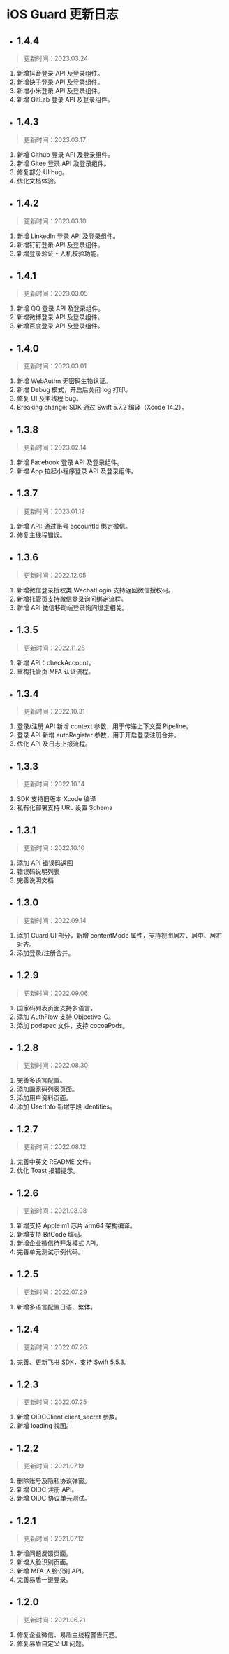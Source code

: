 # iOS Guard 更新日志

<LastUpdated/>

- ## 1.4.4

> 更新时间：2023.03.24

1. 新增抖音登录 API 及登录组件。
2. 新增快手登录 API 及登录组件。
3. 新增小米登录 API 及登录组件。
4. 新增 GitLab 登录 API 及登录组件。

- ## 1.4.3

> 更新时间：2023.03.17

1. 新增 Github 登录 API 及登录组件。
2. 新增 Gitee 登录 API 及登录组件。
3. 修复部分 UI bug。
4. 优化文档体验。

- ## 1.4.2

> 更新时间：2023.03.10

1. 新增 LinkedIn 登录 API 及登录组件。
2. 新增钉钉登录 API 及登录组件。
3. 新增登录验证 - 人机校验功能。

- ## 1.4.1

> 更新时间：2023.03.05

1. 新增 QQ 登录 API 及登录组件。
2. 新增微博登录 API 及登录组件。
3. 新增百度登录 API 及登录组件。

- ## 1.4.0

> 更新时间：2023.03.01

1. 新增 WebAuthn 无密码生物认证。
2. 新增 Debug 模式，开启后关闭 log 打印。
3. 修复 UI 及主线程 bug。
4. Breaking change: SDK 通过 Swift 5.7.2 编译（Xcode 14.2）。

- ## 1.3.8

> 更新时间：2023.02.14

1. 新增 Facebook 登录 API 及登录组件。
2. 新增 App 拉起小程序登录 API 及登录组件。

- ## 1.3.7

> 更新时间：2023.01.12

1. 新增 API: 通过账号 accountId 绑定微信。
2. 修复主线程错误。

- ## 1.3.6

> 更新时间：2022.12.05

1. 新增微信登录授权类 WechatLogin 支持返回微信授权码。
2. 新增托管页支持微信登录询问绑定流程。
3. 新增 API 微信移动端登录询问绑定相关。
   
- ## 1.3.5

> 更新时间：2022.11.28

1. 新增 API：checkAccount。  
2. 重构托管页 MFA 认证流程。
 
- ## 1.3.4

> 更新时间：2022.10.31

1. 登录/注册 API 新增 context 参数，用于传递上下文至 Pipeline。
2. 登录 API 新增 autoRegister 参数，用于开启登录注册合并。
3. 优化 API 及日志上报流程。

- ## 1.3.3

> 更新时间：2022.10.14

1. SDK 支持旧版本 Xcode 编译
2. 私有化部署支持 URL 设置 Schema

- ## 1.3.1

> 更新时间：2022.10.10

1. 添加 API 错误码返回
2. 错误码说明列表
3. 完善说明文档
   
- ## 1.3.0

> 更新时间：2022.09.14

1. 添加 Guard UI 部分，新增 contentMode 属性，支持视图居左、居中、居右对齐。
2. 添加登录/注册合并。

- ## 1.2.9

> 更新时间：2022.09.06

1. 国家码列表页面支持多语言。
2. 添加 AuthFlow 支持 Objective-C。
3. 添加 podspec 文件，支持 cocoaPods。

- ## 1.2.8

> 更新时间：2022.08.30

1. 完善多语言配置。
2. 添加国家码列表页面。
3. 添加用户资料页面。
4. 添加 UserInfo 新增字段 identities。

- ## 1.2.7

> 更新时间：2022.08.12

1. 完善中英文 README 文件。
2. 优化 Toast 报错提示。

- ## 1.2.6

> 更新时间：2021.08.08

1. 新增支持 Apple m1 芯片 arm64 架构编译。
2. 新增支持 BitCode 编码。
3. 新增企业微信待开发模式 API。
4. 完善单元测试示例代码。

- ## 1.2.5

> 更新时间：2022.07.29

1. 新增多语言配置日语、繁体。

- ## 1.2.4

> 更新时间：2022.07.26

1. 完善、更新飞书 SDK，支持 Swift 5.5.3。

- ## 1.2.3

> 更新时间：2022.07.25

1. 新增 OIDCClient client_secret 参数。
2. 新增 loading 视图。

- ## 1.2.2

> 更新时间：2021.07.19

1. 删除账号及隐私协议弹窗。
2. 新增 OIDC 注册 API。
3. 新增 OIDC 协议单元测试。

- ## 1.2.1

> 更新时间：2021.07.12

1. 新增问题反馈页面。
2. 新增人脸识别页面。
3. 新增 MFA 人脸识别 API。
4. 完善易盾一键登录。

- ## 1.2.0

> 更新时间：2021.06.21

1. 修复企业微信、易盾主线程警告问题。
2. 修复易盾自定义 UI 问题。
